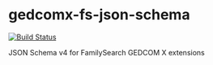 # gedcomx-fs-json-schema

[![Build Status](https://travis-ci.org/rootsdev/gedcomx-fs-json-schema.svg?branch=master)](https://travis-ci.org/rootsdev/gedcomx-fs-json-schema)

JSON Schema v4 for FamilySearch GEDCOM X extensions
